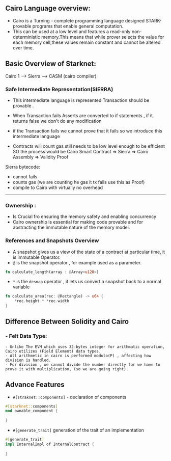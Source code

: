 ## Cairo Language overview:

- Cairo is a Turning - complete programming language designed STARK-provable programs that enable general computation.
- This can be used at a low level and features a read-only non-deterministic memory.This means that while prover selects the value for each memory cell,these values remain constant and cannot be altered over time.

## Basic Overview of Starknet:


Cairo 1 --> Sierra --> CASM (cairo compiler)

### Safe Intermediate Representation(SIERRA)
- This intermediate language is represented Transaction should be provable .
- When Transaction fails Asserts are converted to if statements , if it returns false we don't do any modification
- if the Transaction fails we cannot prove that it fails so we introduce this intermediate language

- Contracts will count gas still needs to be low level enough to be efficient SO the process would be Cairo Smart Contract => Sierra => Cairo Assembly => Validity Proof

Sierra bytecode:
- cannot fails
- counts gas (we are counting he gas it tx fails use this as Proof)
- compile to Cairo with virtually no overhead

-----------------------------------------------------------------------------------------------------------------------------------------------------------------------

### Ownership : 
- Is Crucial fro ensuring the memory safety and enabling concurrency
- Cairo ownership is essential for making code provable and for abstracting the immutable nature of the memory model.


### References and Snapshots Overview
- A snapshot gives us a view of the state of a contract at particular time, it is immutable Operator.
- `@` is the snapshot operator , for example used as a parameter.
```Rust
fn calculate_length(array : @Array<u128>)
```
- `*` is the `desnap` operator , it lets us convert a snapshot back to a normal variable

```Rust
fn calculate_area(rec: @Rectangle) -> u64 {
    *rec.height * *rec.width
}
```


## Difference Between Solidity and Cairo 

### - Felt Data Type:
    - Unlike The EVM which uses 32-bytes integer for arithmatic operation, Cairo utilizes (Field Element) data types.
    - All arithmetic in cairo is performed modulo(P) , affecting how division is handled. 
    - For division , we cannot divide the number directly for we have to prove it with multiplication, (so we are going right).




## Advance Features
- `#[straknet::components]` - declaration of components

```rust
#[starknet::components]
mod ownable_component {
   
}
```

- `#[generate_trait]` generation of the trait of an implementation
```rust
#[generate_trait]
impl InternalImpl of InternalContract {
    
}
```
